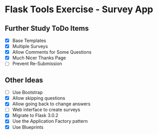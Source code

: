 # Flask Tools Exercise - Survey App

## Further Study ToDo Items

- [x] Base Templates
- [x] Multiple Surveys
- [x] Allow Comments for Some Questions
- [x] Much Nicer Thanks Page
- [ ] Prevent Re-Submission

## Other Ideas
- [ ] Use Bootstrap
- [x] Allow skipping questions
- [x] Allow going back to change answers
- [ ] Web interface to create surveys
- [x] Migrate to Flask 3.0.2
- [x] Use the Application Factory pattern
- [x] Use Blueprints